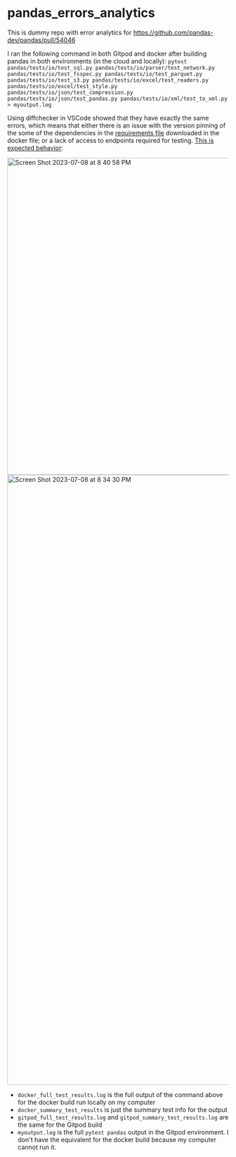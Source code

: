 # pandas_errors_analytics
This is dummy repo with error analytics for https://github.com/pandas-dev/pandas/pull/54046 

I ran the following command in both Gitpod and docker after building pandas in both environments (in the cloud and locally):
`pytest pandas/tests/io/test_sql.py pandas/tests/io/parser/test_network.py pandas/tests/io/test_fsspec.py pandas/tests/io/test_parquet.py pandas/tests/io/test_s3.py pandas/tests/io/excel/test_readers.py pandas/tests/io/excel/test_style.py pandas/tests/io/json/test_compression.py pandas/tests/io/json/test_pandas.py pandas/tests/io/xml/test_to_xml.py > myoutput.log`

Using diffchecker in VSCode showed that they have exactly the same errors, which means that either there is an issue with the version pinning of the some of the dependencies in the [requirements file](https://raw.githubusercontent.com/pandas-dev/pandas/main/requirements-dev.txt) downloaded in the docker file; or a lack of access to endpoints required for testing. [This is expected behavior](https://pandas.pydata.org/docs/dev/development/contributing_codebase.html#contributing-running-tests):

<img width="720" alt="Screen Shot 2023-07-08 at 8 40 58 PM" src="https://github.com/theuerc/pandas_errors_analytics/assets/60138157/98eb37fc-2390-44c8-a391-174aac10bc22">


<img width="1385" alt="Screen Shot 2023-07-08 at 8 34 30 PM" src="https://github.com/theuerc/pandas_errors_analytics/assets/60138157/03ee2258-45d3-4d6d-a149-f828107d0ff5">

- `docker_full_test_results.log` is the full output of the command above for the docker build run locally on my computer
- `docker_summary_test_results` is just the summary test info for the output
- `gitpod_full_test_results.log` and `gitpod_summary_test_results.log` are the same for the Gitpod build
- `myoutput.log` is the full `pytest pandas` output in the Gitpod environment. I don't have the equivalent for the docker build because my computer cannot run it.

